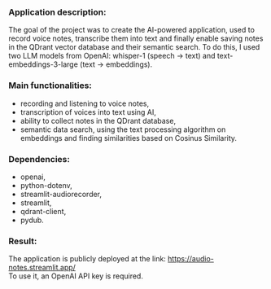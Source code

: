 ### Application description:
The goal of the project was to create the AI-powered application, used to record voice notes, transcribe them into text and finally enable saving notes in the QDrant vector database and their semantic search. To do this, I used two LLM models from OpenAI: whisper-1 (speech -> text) and text-embeddings-3-large (text -> embeddings).

### Main functionalities:
* recording and listening to voice notes,
* transcription of voices into text using AI,
* ability to collect notes in the QDrant database,
* semantic data search, using the text processing algorithm on embeddings and finding similarities based on Cosinus Similarity.

### Dependencies:
* openai,
* python-dotenv,
* streamlit-audiorecorder,
* streamlit,
* qdrant-client,
* pydub.

### Result:
The application is publicly deployed at the link: https://audio-notes.streamlit.app/<br>
To use it, an OpenAI API key is required.
